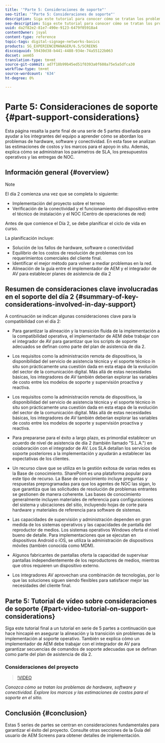 ```yaml
---
title: '"Parte 5: Consideraciones de soporte"'
seo-title: '"Parte 5: Consideraciones de soporte"'
description: Siga este tutorial para conocer cómo se tratan los problemas de hardware, software y conectividad. Explore los marcos y las estimaciones de costos para el soporte en el sitio. Además, conozca cómo se administran los parámetros de SLA, los presupuestos operativos y las entregas de NOC.
seo-description: Siga este tutorial para conocer cómo se tratan los problemas de hardware, software y conectividad. Explore los marcos y las estimaciones de costos para el soporte en el sitio. Además, conozca cómo se administran los parámetros de SLA, los presupuestos operativos y las entregas de NOC.
uuid: da2f82e2-81e7-490e-9123-6479f05918a4
contentOwner: jsyal
content-type: reference
topic-tags: digital-signage-networks-basics
products: SG_EXPERIENCEMANAGER/6.5/SCREENS
discoiquuid: 59430d38-b441-4488-934e-74a55122b063
docset: aem65
translation-type: tm+mt
source-git-commit: ad7f18b99b45ed51f0393a0f608a75e5a5dfca30
workflow-type: tm+mt
source-wordcount: '634'
ht-degree: 0%

---
```



# Parte 5: Consideraciones de soporte {#part-support-considerations}

Esta página resalta la parte final de una serie de 5 partes diseñada para ayudar a los integrantes del equipo a aprender cómo se abordan los problemas de hardware, software y conectividad. En esta fase se analizan las estimaciones de costos y los marcos para el apoyo in situ. Además, explica cómo se administran los parámetros de SLA, los presupuestos operativos y las entregas de NOC.

## Información general {#overview}

>[!NOTE]
>
>El día 2 comienza una vez que se completa lo siguiente:
>
>* Implementación del proyecto sobre el terreno
>* Verificación de la conectividad y el funcionamiento del dispositivo entre el técnico de instalación y el NOC (Centro de operaciones de red)

>
>
Antes de que comience el Día 2, se debe planificar el ciclo de vida en curso.

La planificación incluye:

* Solución de los fallos de hardware, software o conectividad
* Equilibrio de los costos de resolución de problemas con los requerimientos comerciales del cliente final.
* Identificar el mejor método para volver a mediar problemas en la red.
* Alineación de la guía entre el implementador de AEM y el integrador de AV para establecer planes de asistencia de día 2

## Resumen de consideraciones clave involucradas en el soporte del día 2 {#summary-of-key-considerations-involved-in-day-support}

A continuación se indican algunas consideraciones clave para la compatibilidad con el día 2:

* Para garantizar la alineación y la transición fluida de la implementación a la compatibilidad operativa, el implementador de AEM debe trabajar con el integrador de AV para garantizar que los scripts de soporte adecuados se definan como parte del plan de asistencia de día 2.
* Los requisitos como la administración remota de dispositivos, la disponibilidad del servicio de asistencia técnica y el soporte técnico in situ son prácticamente una cuestión dada en esta etapa de la evolución del sector de la comunicación digital. Más allá de estas necesidades básicas, los integradores de AV también deberían explorar las variables de costo entre los modelos de soporte y supervisión proactiva y reactiva.

* Los requisitos como la administración remota de dispositivos, la disponibilidad del servicio de asistencia técnica y el soporte técnico in situ son prácticamente una cuestión dada en esta etapa de la evolución del sector de la comunicación digital. Más allá de estas necesidades básicas, los integradores de AV también deberían explorar las variables de costo entre los modelos de soporte y supervisión proactiva y reactiva.
* Para prepararse para el éxito a largo plazo, es primordial establecer un acuerdo de nivel de asistencia de día 2 (también llamado &quot;S.L.A.&quot;) en colaboración con el integrador de AV. Los SLA detallan los servicios de soporte posteriores a la implementación y ayudarán a establecer las expectativas de los clientes.
* Un recurso clave que se utiliza en la gestión exitosa de varias redes es la Base de conocimiento. SharePoint es una plataforma popular para este tipo de recurso. La Base de conocimiento incluye preguntas y respuestas preprogramadas para que los agentes de NOC las sigan, lo que garantiza que las solicitudes de resolución de problemas entrantes se gestionen de manera coherente. Las bases de conocimiento generalmente incluyen materiales de referencia para configuraciones del sistema y ubicaciones del sitio, incluyendo hojas de corte para hardware y materiales de referencia para software de sistemas.
* Las capacidades de supervisión y administración dependen en gran medida de los sistemas operativos y las capacidades de pantalla del reproductor de medios. Los sistemas operativos Windows oferta el nivel bueno de detalle. Para implementaciones que se ejecutan en dispositivos Android o iOS, se utiliza la administración de dispositivos móviles (también conocida como MDM).
* Algunos fabricantes de pantallas oferta la capacidad de supervisar pantallas independientemente de los reproductores de medios, mientras que otros requieren un dispositivo externo.
* Los integradores AV aprovechan una combinación de tecnologías, por lo que las soluciones siguen siendo flexibles para satisfacer mejor las necesidades del cliente final.

## Parte 5: Tutorial de vídeo sobre consideraciones de soporte {#part-video-tutorial-on-support-considerations}

Siga este tutorial final a un tutorial en serie de 5 partes a continuación que hace hincapié en asegurar la alineación y la transición sin problemas de la implementación al soporte operativo. También se explica cómo un implementador de AEM debe trabajar con el integrador de AV para garantizar secuencias de comandos de soporte adecuadas que se definan como parte del plan de asistencia de día 2.

### Consideraciones del proyecto

>[!VIDEO](https://video.tv.adobe.com/v/28383)

*Conozca cómo se tratan los problemas de hardware, software y conectividad. Explore los marcos y las estimaciones de costos para el soporte en el sitio.*

## Conclusión {#conclusion}

Estas 5 series de partes se centran en consideraciones fundamentales para garantizar el éxito del proyecto. Consulte otras secciones de la Guía del usuario de AEM Screens para obtener detalles de implementación.

